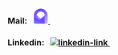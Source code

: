<h3 align='left'>Mail:
  &nbsp;
  <a href="mailto:kacper.kozminski1337@proton.me" target="_blank">
    <img height="30" src="https://github.com/ProtonMail/proton-bridge/blob/master/dist/raw/win%2Blin_icon_256x256.svg" alt="mail-link">
  </a>
  &nbsp;
</h3>
<h3 align='left'>Linkedin:
  &nbsp;
  <a href="https://linkedin.com/in/kacper-kozminski-8b2079266" target="_blank">
    <img height="30" src="https://raw.githubusercontent.com/UjwalKandi/UjwalKandi/changes-to-readme/svg/linkedin-icon-2.svg" alt="linkedin-link">
  </a>
  &nbsp;
</h3>
